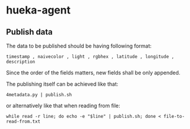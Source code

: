 # hueka-agent
## Publish data
The data to be published should be having following format:
```
timestamp , naivecolor , light , rgbhex , latitude , longitude , description
```
Since the order of the fields matters, new fields shall be only appended.

The publishing itself can be achieved like that:

```
4metadata.py | publish.sh
```
or alternatively like that when reading from file:
```
while read -r line; do echo -e "$line" | publish.sh; done < file-to-read-from.txt
```
